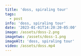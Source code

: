 ```yaml
---
title: 'doss, spiraling tour'
tags:
  - post
info: 'doss, spiraling tour'
date: '2023-01-01T14:20:20-05:00'
image: /assets/doss-2.png
imagetwo: /assets/doss-1.png
imageAlt: 'doss, spiraling tour'
video: /assets/doss.mp4
---
```



